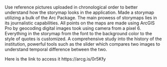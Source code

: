 Use reference pictures uploaded in chronological order to better understand how the storymap looks in the application.
Made a storymap utilizing a bulk of the Arc Package.
The main prowess of storymaps lies in its journalistic capabilities.
All points on the maps are made using ArcGIS Pro by geocoding digital images took using camera from a pixel 6.
Everything in the storymap from the font to the background color to the style of quotes is customized.
A comprehensive study into the history of the institution, powerful tools such as the slider which compares two images to understand temporal difference between the two.

</p> Here is the link to access it https://arcg.is/0r5Kfy
